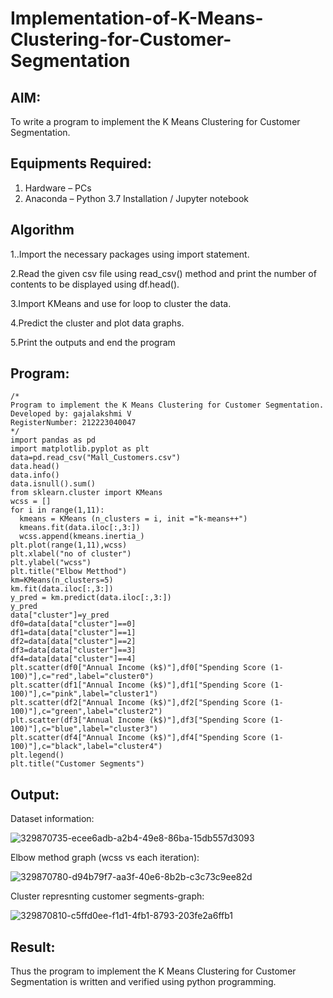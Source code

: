 # Implementation-of-K-Means-Clustering-for-Customer-Segmentation

## AIM:
To write a program to implement the K Means Clustering for Customer Segmentation.

## Equipments Required:
1. Hardware – PCs
2. Anaconda – Python 3.7 Installation / Jupyter notebook

## Algorithm
1..Import the necessary packages using import statement.

2.Read the given csv file using read_csv() method and print the number of contents to be displayed using df.head().

3.Import KMeans and use for loop to cluster the data.

4.Predict the cluster and plot data graphs.

5.Print the outputs and end the program 
 

## Program:
```
/*
Program to implement the K Means Clustering for Customer Segmentation.
Developed by: gajalakshmi V
RegisterNumber: 212223040047 
*/
import pandas as pd
import matplotlib.pyplot as plt
data=pd.read_csv("Mall_Customers.csv")
data.head()
data.info()
data.isnull().sum()
from sklearn.cluster import KMeans
wcss = []
for i in range(1,11):
  kmeans = KMeans (n_clusters = i, init ="k-means++")
  kmeans.fit(data.iloc[:,3:])
  wcss.append(kmeans.inertia_)
plt.plot(range(1,11),wcss)
plt.xlabel("no of cluster")
plt.ylabel("wcss")
plt.title("Elbow Metthod")
km=KMeans(n_clusters=5)
km.fit(data.iloc[:,3:])
y_pred = km.predict(data.iloc[:,3:])
y_pred
data["cluster"]=y_pred
df0=data[data["cluster"]==0]
df1=data[data["cluster"]==1]
df2=data[data["cluster"]==2]
df3=data[data["cluster"]==3]
df4=data[data["cluster"]==4]
plt.scatter(df0["Annual Income (k$)"],df0["Spending Score (1-100)"],c="red",label="cluster0")
plt.scatter(df1["Annual Income (k$)"],df1["Spending Score (1-100)"],c="pink",label="cluster1")
plt.scatter(df2["Annual Income (k$)"],df2["Spending Score (1-100)"],c="green",label="cluster2")
plt.scatter(df3["Annual Income (k$)"],df3["Spending Score (1-100)"],c="blue",label="cluster3")
plt.scatter(df4["Annual Income (k$)"],df4["Spending Score (1-100)"],c="black",label="cluster4")
plt.legend()
plt.title("Customer Segments")

```

## Output:


Dataset information:

![329870735-ecee6adb-a2b4-49e8-86ba-15db557d3093](https://github.com/Gajalakshmivelmurugan/Implementation-of-K-Means-Clustering-for-Customer-Segmentation/assets/144871940/96f0a52c-9168-4d49-8daa-b3631edec921)


Elbow method graph (wcss vs each iteration):

![329870780-d94b79f7-aa3f-40e6-8b2b-c3c73c9ee82d](https://github.com/Gajalakshmivelmurugan/Implementation-of-K-Means-Clustering-for-Customer-Segmentation/assets/144871940/d4e4e2f7-7ed3-4987-8948-c05702a56da4)

Cluster represnting customer segments-graph:

![329870810-c5ffd0ee-f1d1-4fb1-8793-203fe2a6ffb1](https://github.com/Gajalakshmivelmurugan/Implementation-of-K-Means-Clustering-for-Customer-Segmentation/assets/144871940/596b409d-1033-42a5-b608-b225cde15c96)

## Result:
Thus the program to implement the K Means Clustering for Customer Segmentation is written and verified using python programming.
